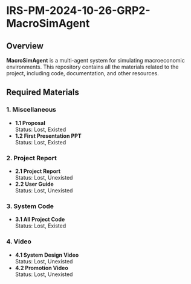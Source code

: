 # IRS-PM-2024-10-26-GRP2-MacroSimAgent

## Overview
**MacroSimAgent** is a multi-agent system for simulating macroeconomic environments. This repository contains all the materials related to the project, including code, documentation, and other resources.

## Required Materials

### 1. Miscellaneous
- **1.1 Proposal**  
  Status: Lost, Existed
- **1.2 First Presentation PPT**  
  Status: Lost, Existed

### 2. Project Report
- **2.1 Project Report**  
  Status: Lost, Unexisted
- **2.2 User Guide**  
  Status: Lost, Unexisted

### 3. System Code
- **3.1 All Project Code**  
  Status: Lost, Existed

### 4. Video
- **4.1 System Design Video**  
  Status: Lost, Unexisted
- **4.2 Promotion Video**  
  Status: Lost, Unexisted
